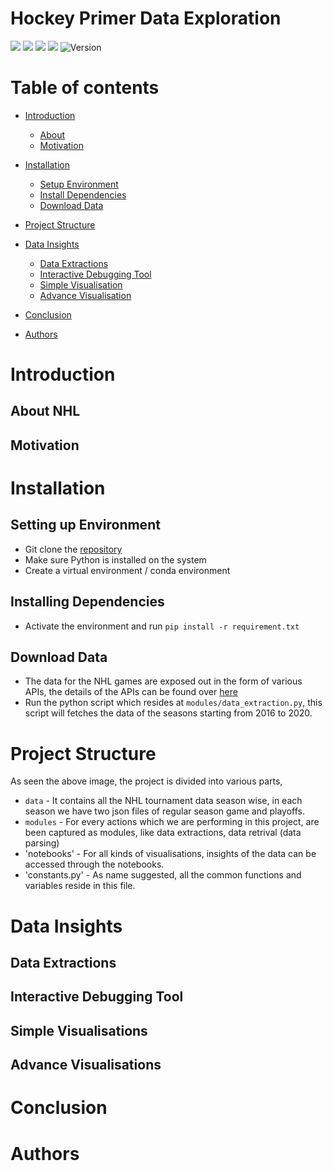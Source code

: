 # Hockey Primer Data Exploration

![](https://img.shields.io/badge/Python-14354C?style=for-the-badge&logo=python&logoColor=white)
![](https://img.shields.io/badge/Markdown-000000?style=for-the-badge&logo=markdown&logoColor=white)
![](https://img.shields.io/badge/Made%20with-Jupyter-orange?style=for-the-badge&logo=Jupyter)
![](http://ForTheBadge.com/images/badges/made-with-python.svg)
![Version](https://img.shields.io/badge/Version-1.0.0-green)


Table of contents
=================

<!--ts-->
   * [Introduction](#introduction)
     * [About](#about)
     * [Motivation](#motivation)
   * [Installation](#installation)
      * [Setup Environment](#setup-environment)
      * [Install Dependencies](#install-dependencies)
      * [Download Data](#download-data)
   * [Project Structure](#project-structure)

   * [Data Insights](#dependency)
     * [Data Extractions](#docker)
     * [Interactive Debugging Tool](#docker)
     * [Simple Visualisation](#local)
     * [Advance Visualisation](#public)

   * [Conclusion](#conclusion)
   * [Authors](#authors)
<!--te-->

# Introduction

## About NHL

## Motivation

# Installation

## Setting up Environment
- Git clone the [repository](git@github.com:amandalmia14/hockey-primer-1.git)
- Make sure Python is installed on the system
- Create a virtual environment / conda environment

## Installing Dependencies
- Activate the environment and run `pip install -r requirement.txt`

## Download Data
- The data for the NHL games are exposed out in the form of various APIs, the details of the APIs can be found over 
[here](https://gitlab.com/dword4/nhlapi)
- Run the python script which resides at `modules/data_extraction.py`, this script will fetches the data of the seasons
starting from 2016 to 2020. 



# Project Structure

As seen the above image, the project is divided into various parts, 
- `data` - It contains all the NHL tournament data season wise, in each season we have two json files of regular season 
game and playoffs. 
- `modules` - For every actions which we are performing in this project, are been captured as modules, like data 
extractions, data retrival (data parsing)
- 'notebooks' - For all kinds of visualisations, insights of the data can be accessed through the notebooks. 
- 'constants.py' - As name suggested, all the common functions and variables reside in this file.

# Data Insights

## Data Extractions

## Interactive Debugging Tool

## Simple Visualisations

## Advance Visualisations 

# Conclusion

# Authors



